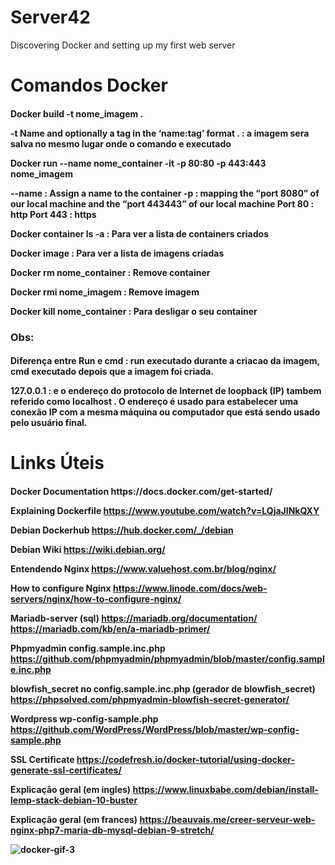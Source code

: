 # Server42
Discovering Docker and setting up my first web server

<h1>Comandos Docker

<h4>Docker build -t nome_imagem .

-t Name and optionally a tag in the ‘name:tag’ format
. : a imagem sera salva no mesmo lugar onde o comando e executado

Docker run --name nome_container -it -p 80:80 -p 443:443 nome_imagem

--name : Assign a name to the container
-p : mapping the “port 8080” of our local machine and the “port 443443” of our local machine
Port 80 : http
Port 443 : https

Docker container ls -a :
Para ver a lista de containers criados

Docker image :
Para ver a lista de imagens criadas

Docker rm nome_container :
Remove container

Docker rmi nome_imagem :
Remove imagem

Docker kill nome_container :
Para desligar o seu container

<h3>Obs:
<h4>Diferença entre Run e cmd : run executado durante a criacao da imagem, cmd executado depois que a imagem foi criada.

127.0.0.1 : e o endereço do protocolo de Internet de loopback (IP) tambem referido como localhost .
O endereço é usado para estabelecer uma conexão IP com a mesma máquina ou computador que está sendo usado pelo usuário final.

<h1>Links Úteis
 
<h4>Docker Documentation
<a>https://docs.docker.com/get-started/

Explaining Dockerfile
<a>https://www.youtube.com/watch?v=LQjaJINkQXY

Debian Dockerhub
<a>https://hub.docker.com/_/debian

Debian Wiki
<a>https://wiki.debian.org/

Entendendo Nginx
<a>https://www.valuehost.com.br/blog/nginx/

How to configure Nginx
<a>https://www.linode.com/docs/web-servers/nginx/how-to-configure-nginx/

Mariadb-server (sql)
<a>https://mariadb.org/documentation/
<a>https://mariadb.com/kb/en/a-mariadb-primer/

Phpmyadmin config.sample.inc.php
<a>https://github.com/phpmyadmin/phpmyadmin/blob/master/config.sample.inc.php

blowfish_secret no config.sample.inc.php (gerador de blowfish_secret)
<a>https://phpsolved.com/phpmyadmin-blowfish-secret-generator/

Wordpress wp-config-sample.php
<a>https://github.com/WordPress/WordPress/blob/master/wp-config-sample.php

SSL Certificate
<a>https://codefresh.io/docker-tutorial/using-docker-generate-ssl-certificates/
 
Explicação geral (em ingles)
<a>https://www.linuxbabe.com/debian/install-lemp-stack-debian-10-buster

Explicação geral (em frances)
<a>https://beauvais.me/creer-serveur-web-nginx-php7-maria-db-mysql-debian-9-stretch/

![docker-gif-3](https://user-images.githubusercontent.com/59845902/80297303-46a03e00-8758-11ea-93c6-805c0d36066b.gif)
